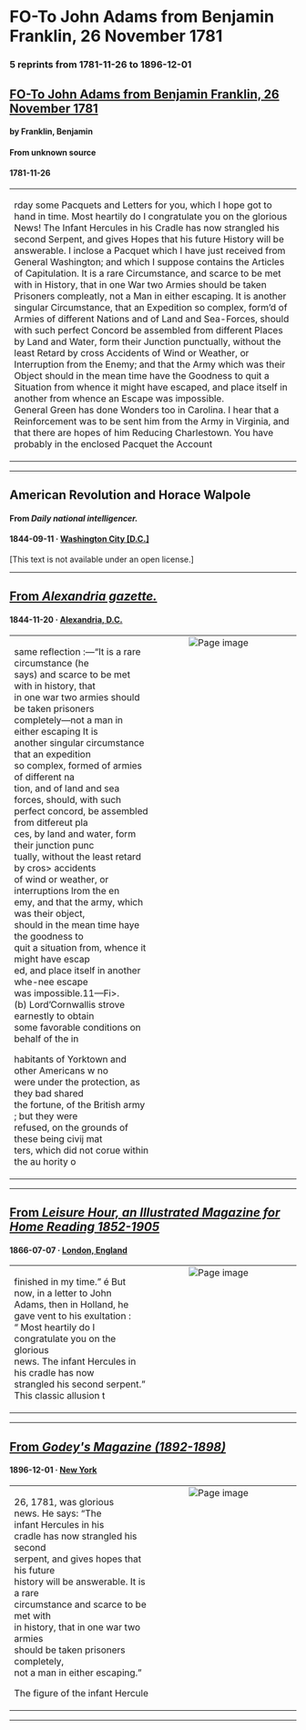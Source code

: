 
# FO-To John Adams from Benjamin Franklin, 26 November 1781

### 5 reprints from 1781-11-26 to 1896-12-01

## [FO-To John Adams from Benjamin Franklin, 26 November 1781](https://founders.archives.gov/documents/Adams/06-12-02-0055)

#### by Franklin, Benjamin

#### From unknown source

#### 1781-11-26

<table style="width: 100%;"><tr><td style="width: 50%">

rday some Pacquets and Letters for you, which I hope got to hand in time. Most heartily do I congratulate you on the glorious News! The Infant Hercules in his Cradle has now strangled his second Serpent, and gives Hopes that his future History will be answerable. I inclose a Pacquet which I have just received from General Washington; and which I suppose contains the Articles of Capitulation. It is a rare Circumstance, and scarce to be met with in History, that in one War two Armies should be taken Prisoners compleatly, not a Man in either escaping. It is another singular Circumstance, that an Expedition so complex, form’d of Armies of different Nations and of Land and Sea-Forces, should with such perfect Concord be assembled from different Places by Land and Water, form their Junction punctually, without the least Retard by cross Accidents of Wind or Weather, or Interruption from the Enemy; and that the Army which was their Object should in the mean time have the Goodness to quit a Situation from whence it might have escaped, and place itself in another from whence an Escape was impossible.  
General Green has done Wonders too in Carolina. I hear that a Reinforcement was to be sent him from the Army in Virginia, and that there are hopes of him Reducing Charlestown. You have probably in the enclosed Pacquet the Account 
</td></tr></table>

---

## American Revolution and Horace Walpole

#### From _Daily national intelligencer._

#### 1844-09-11 &middot; [Washington City [D.C.]](http://dbpedia.org/resource/Washington%2C_D.C.)

[This text is not available under an open license.]

---

## [From _Alexandria gazette._](https://chroniclingamerica.loc.gov/lccn/sn85025007/1844-11-20/ed-1/seq-2)

#### 1844-11-20 &middot; [Alexandria, D.C.](http://dbpedia.org/resource/Alexandria%2C_Virginia)

<table style="width: 100%;"><tr><td style="width: 50%">

  
same reflection :—“It is a rare circumstance (he  
says) and scarce to be met with in history, that  
in one war two armies should be taken prisoners  
completely—not a man in either escaping It is  
another singular circumstance that an expedition  
so complex, formed of armies of different na­  
tion, and of land and sea forces, should, with such  
perfect concord, be assembled from ditfereut pla­  
ces, by land and water, form their junction punc­  
tually, without the least retard by cros&gt; accidents  
of wind or weather, or interruptions lrom the en­  
emy, and that the army, which was their object,  
should in the mean time haye the goodness to  
quit a situation from, whence it might have escap­  
ed, and place itself in another whe-nee escape  
was impossible.11—Fi&gt;.  
(b) Lord’Cornwallis strove earnestly to obtain  
some favorable conditions on behalf of the in­  
  
habitants of Yorktown and other Americans w no  
were under the protection, as they bad shared  
the fortune, of the British army ; but they were  
refused, on the grounds of these being civij mat­  
ters, which did not corue within the au hority o
</td><td style="width: 50%; max-height: 75%; margin: auto; display: block;">
<img alt="Page image" src="https://chroniclingamerica.loc.gov/iiif/2/vi_bees_ver01%2Fdata%2Fsn85025007%2F00414215750%2F1844112001%2F0284.jp2/pct:51.928495,19.668554,14.226497,11.432404/!600,600/0/default.jpg"/>
</td>
</tr></table>

---

## [From _Leisure Hour, an Illustrated Magazine for Home Reading 1852-1905_](https://archive.org/details/sim_leisure-hour-an-illustrated-magazine-for-home-reading_1866-07-07_15_758/page/n9/mode/1up?view=theater)

#### 1866-07-07 &middot; [London, England](http://dbpedia.org/resource/London)

<table style="width: 100%;"><tr><td style="width: 50%">

  
finished in my time.” é But now, in a letter to John  
Adams, then in Holland, he gave vent to his exultation :  
“ Most heartily do I congratulate you on the glorious  
news. The infant Hercules in his cradle has now  
strangled his second serpent.” This classic allusion t
</td><td style="width: 50%; max-height: 75%; margin: auto; display: block;">
<img alt="Page image" src="https://iiif.archive.org/iiif/sim_leisure-hour-an-illustrated-magazine-for-home-reading_1866-07-07_15_758&#0036;9/pct:51.386913,20.214844,39.260313,6.372070/600,/0/default.jpg"/>
</td>
</tr></table>

---

## [From _Godey's Magazine (1892-1898)_](https://archive.org/details/sim_godeys-magazine_1896-12_133_798/page/n67/mode/1up?view=theater)

#### 1896-12-01 &middot; [New York](http://dbpedia.org/resource/New_York_City)

<table style="width: 100%;"><tr><td style="width: 50%">

  
26, 1781, was glorious  
news. He says: “The  
infant Hercules in his  
cradle has now strangled his second  
serpent, and gives hopes that his future  
history will be answerable. It is a rare  
circumstance and scarce to be met with  
in history, that in one war two armies  
should be taken prisoners completely,  
not a man in either escaping.”  
  
The figure of the infant Hercule
</td><td style="width: 50%; max-height: 75%; margin: auto; display: block;">
<img alt="Page image" src="https://iiif.archive.org/iiif/sim_godeys-magazine_1896-12_133_798&#0036;67/pct:53.721683,33.143939,35.598706,14.908009/600,/0/default.jpg"/>
</td>
</tr></table>

---


